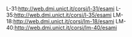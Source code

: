 L-31:http://web.dmi.unict.it/corsi/l-31/esami
L-35:http://web.dmi.unict.it/corsi/l-35/esami
LM-18:http://web.dmi.unict.it/corsi/lm-18/esami
LM-40:http://web.dmi.unict.it/corsi/lm-40/esami